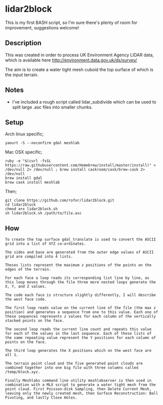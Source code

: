 

# lidar2block

This is my first BASH script, so I'm sure there's plenty of room for improvement, suggestions welcome!

## Description

This was created in order to process UK Environment Agency LIDAR data, which is available here http://environment.data.gov.uk/ds/survey/

The aim is to create a water tight mesh cuboid the top surface of which is the input terrain.

## Notes

* I've included a rough script called lidar_subdivide which can be used to split large .asc files into smaller chunks.

## Setup

Arch linux specific;

    yaourt -S --noconfirm gdal meshlab

Mac OSX specific;

    ruby -e "$(curl -fsSL https://raw.githubusercontent.com/Homebrew/install/master/install)" < /dev/null 2> /dev/null ; brew install caskroom/cask/brew-cask 2> /dev/null
    brew install gdal
    brew cask install meshlab

Then;

    git clone https://github.com/rofor/lidar2block.git
    cd lidar2block
    chmod a+x lidar2block.sh
    sh lidar2block.sh /path/to/file.asc

## How

    To create the top surface gdal_translate is used to convert the ASCII grid into a list of XYZ co-ordinates.

    The sides and base are generated from the outer edge values of ASCII grid are compiled into 4 lists.

    Theses lists represent the maximum z positions of the points on the edges of the terrain.

    For each face a loop reads its corresponding list line by line, as this loop moves through the file three more nested loops generate the X, Y, and Z values.

    The code each face is structure slightly differently, I will describe the west face code.

    The first loop reads value on the current line of the file (the max z position) and generates a sequence from one to this value. Each one of these sequences represents z values for each column of the vertically stacked points on the face.

    The second loop reads the current line count and repeats this value for each of the values in the last sequence. Each of these lists of the same repeating value represent the Y positions for each column of points on the face.

    The third loop generates the X positions which on the west face are all 1.

    The terrain point cloud and the five generated point clouds are combined together into one big file with three columns called /temp/block.xyz.

    Finally Meshlabs command line utility meshlabserver is then used in combination with a MLX script to generate a water tight mesh from the point cloud. First Poisson-disk Sampling, then Delete Current Mesh, leaving only the newly created mesh, then Surface Reconstruction: Ball Pivoting, and lastly Close Holes.
